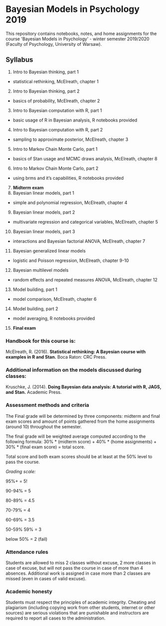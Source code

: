 # Bayesian Models in Psychology 2019

This repository contains notebooks, notes, and home assignments for the course 'Bayesian Models in Psychology' - winter semester 2019/2020 (Faculty of Psychology, University of Warsaw).

## Syllabus
1.	Intro to Bayesian thinking, part 1
- statistical rethinking, McElreath, chapter 1
2.	Intro to Bayesian thinking, part 2
- basics of probability, McElreath, chapter 2
3.	Intro to Bayesian computation with R, part 1
- basic usage of R in Bayesian analysis, R notebooks provided
4.	Intro to Bayesian computation with R, part 2
- sampling to approximate posterior, McElreath, chapter 3
5.	Intro to Markov Chain Monte Carlo, part 1
- basics of Stan usage and MCMC draws analysis, McElreath, chapter 8
6.	Intro to Markov Chain Monte Carlo, part 2
- using brms and it’s capabilities, R notebooks provided
7.	**Midterm exam**
8.	Bayesian linear models, part 1
- simple and polynomial regression, McElreath, chapter 4
9.	Bayesian linear models, part 2
- multivariate regression and categorical variables, McElreath, chapter 5
10.	Bayesian linear models, part 3
- interactions and Bayesian factorial ANOVA, McElreath, chapter 7
11.	Bayesian generalized linear models
- logistic and Poisson regression,  McElreath, chapter 9-10
12.	Bayesian multilevel models
- random effects and repeated measures ANOVA,  McElreath, chapter 12
13.	Model building, part 1
- model comparison, McElreath, chapter 6
14.	Model building, part 2
- model averaging, R notebooks provided
15.	**Final exam**


### Handbook for this course is:
McElreath, R. (2016). **Statistical rethinking: A Bayesian course with examples in R and Stan.** Boca Raton: CRC Press.

### Additional information on the models discussed during classes:
Kruschke, J. (2014). **Doing Bayesian data analysis: A tutorial with R, JAGS, and Stan.** Academic Press.

### Assessment methods and criteria
The Final grade will be determined by three components: midterm and final exam scores and amount of points gathered from the home assignments (around 10) throughout the semester.

The final grade will be weighted average computed according to the following formula: 30% * (midterm score) + 40% * (home assignments) + 30% * (final exam score) = total score.

Total score and both exam scores should be at least at the 50% level to pass the course.

*Grading scale:*

95%+ = 5!

90-94% = 5

80-89% = 4.5

70-79% = 4

60-69% = 3.5

50-59% 59% = 3

below 50% = 2 (fail)

### Attendance rules
Students are allowed to miss 2 classes without excuse, 2 more classes in case of excuse, but will not pass the course in case of more than 4 absences.
Additional  work is assigned in case more than 2 classes are missed (even in cases of valid excuse).

### Academic honesty
Students must respect the principles of academic integrity. Cheating and plagiarism (including copying work from other students, internet or other sources) are serious violations that are punishable and instructors are required to report all cases to the administration.
